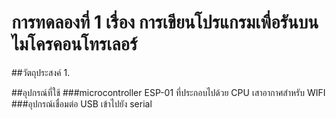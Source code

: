 # การทดลองที่ 1 เรื่อง การเขียนโปรแกรมเพื่อรันบนไมโครคอนโทรเลอร์

##วัตถุประสงค์
1.


##อุปกรณ์ที่ใช้ 
   ###microcontroller ESP-01 ที่ประกอบไปด้วย CPU เสาอากาศสำหรับ WIFI 
   ###อุปกรณ์เชื่อมต่อ USB เข้าไปยัง serial 
